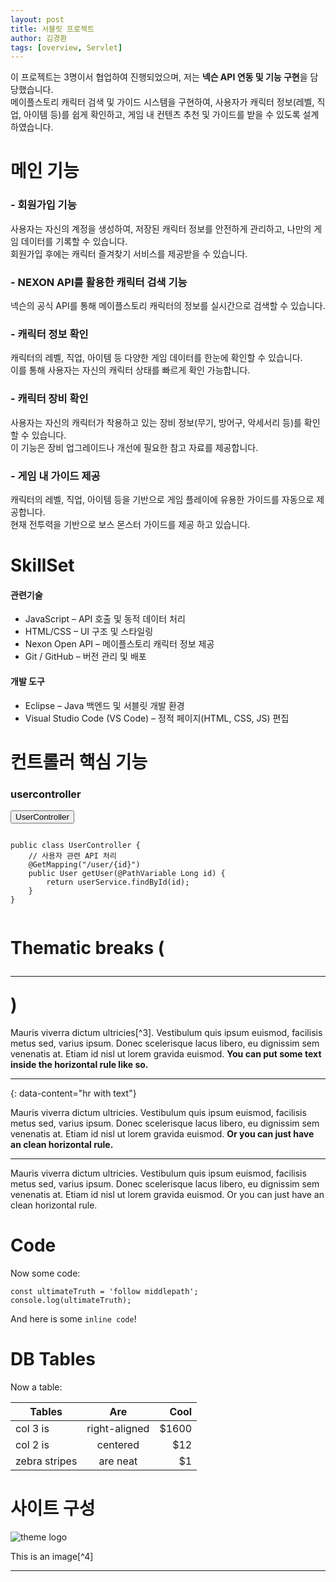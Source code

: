 ```yaml
---
layout: post
title: 서블릿 프로젝트
author: 김경환
tags: [overview, Servlet]
---
```


이 프로젝트는 3명이서 협업하여 진행되었으며, 저는 **넥슨 API 연동 및 기능 구현**을 담당했습니다.<br>
메이플스토리 캐릭터 검색 및 가이드 시스템을 구현하여, 사용자가 캐릭터 정보(레벨, 직업, 아이템 등)를 쉽게 확인하고, 게임 내 컨텐츠 추천 및 가이드를 받을 수 있도록 설계하였습니다.

<!-- 이 프로젝트는 3명이서 협업 하여 진행 하였습니다. 저는 넥슨 API 연동 및 기능 구현을 주로 담당하였습니다. <br> 넥슨 API를 활용하여 메이플스토리 게임의 캐릭터를 검색하고, 해당 캐릭터에 대한 다양한 정보를 제공하는 검색 및 가이드 기능을 구현한 시스템입니다.<br> 사용자는 자신의 게임 캐릭터를 쉽게 검색하여 레벨, 직업, 아이템 정보 등 다양한 정보를 확인할 수 있습니다.<br> 또한 게임 내의 컨텐츠 추천 및 가이드를 제공하여, 플레이어가 보다 효율적으로 게임을 즐길 수 있도록 도와주도록 설계 하였습니다.  -->

# 메인 기능

### - 회원가입 기능
사용자는 자신의 계정을 생성하여, 저장된 캐릭터 정보를 안전하게 관리하고, 나만의 게임 데이터를 기록할 수 있습니다.<br> 회원가입 후에는 캐릭터 즐겨찾기 서비스를 제공받을 수 있습니다.

### - NEXON API를 활용한 캐릭터 검색 기능
넥슨의 공식 API를 통해 메이플스토리 캐릭터의 정보를 실시간으로 검색할 수 있습니다. 

### - 캐릭터 정보 확인
캐릭터의 레벨, 직업, 아이템 등 다양한 게임 데이터를 한눈에 확인할 수 있습니다. <br> 이를 통해 사용자는 자신의 캐릭터 상태를 빠르게 확인 가능합니다.

### - 캐릭터 장비 확인
사용자는 자신의 캐릭터가 착용하고 있는 장비 정보(무기, 방어구, 악세서리 등)를 확인할 수 있습니다. <br>이 기능은 장비 업그레이드나 개선에 필요한 참고 자료를 제공합니다.

### - 게임 내 가이드 제공
캐릭터의 레벨, 직업, 아이템 등을 기반으로 게임 플레이에 유용한 가이드를 자동으로 제공합니다. <br>현재 전투력을 기반으로 보스 몬스터 가이드를 제공 하고 있습니다.

# SkillSet

#### 관련기술

- JavaScript – API 호출 및 동적 데이터 처리
- HTML/CSS – UI 구조 및 스타일링
- Nexon Open API – 메이플스토리 캐릭터 정보 제공
- Git / GitHub – 버전 관리 및 배포


#### 개발 도구

- Eclipse – Java 백엔드 및 서블릿 개발 환경
- Visual Studio Code (VS Code) – 정적 페이지(HTML, CSS, JS) 편집

# 컨트롤러 핵심 기능

### usercontroller
<button class="accordion">UserController</button>
<div class="panel">
    <pre><code>
public class UserController {
    // 사용자 관련 API 처리
    @GetMapping("/user/{id}")
    public User getUser(@PathVariable Long id) {
        return userService.findById(id);
    }
}
    </code></pre>
</div>

# Thematic breaks (<hr>)

Mauris viverra dictum ultricies[^3]. Vestibulum quis ipsum euismod, facilisis metus sed, varius ipsum. Donec scelerisque lacus libero, eu dignissim sem venenatis at. Etiam id nisl ut lorem gravida euismod. **You can put some text inside the horizontal rule like so.**

---
{: data-content="hr with text"}

Mauris viverra dictum ultricies. Vestibulum quis ipsum euismod, facilisis metus sed, varius ipsum. Donec scelerisque lacus libero, eu dignissim sem venenatis at. Etiam id nisl ut lorem gravida euismod. **Or you can just have an clean horizontal rule.**

---

Mauris viverra dictum ultricies. Vestibulum quis ipsum euismod, facilisis metus sed, varius ipsum. Donec scelerisque lacus libero, eu dignissim sem venenatis at. Etiam id nisl ut lorem gravida euismod. Or you can just have an clean horizontal rule.

# Code

Now some code:

```
const ultimateTruth = 'follow middlepath';
console.log(ultimateTruth);
```

And here is some `inline code`!

# DB Tables

Now a table:

| Tables        | Are           | Cool  |
| ------------- |:-------------:| -----:|
| col 3 is      | right-aligned | $1600 |
| col 2 is      | centered      |   $12 |
| zebra stripes | are neat      |    $1 |

# 사이트 구성

![theme logo](http://www.abhinavsaxena.com/images/abhinav.jpeg)

This is an image[^4]

---

